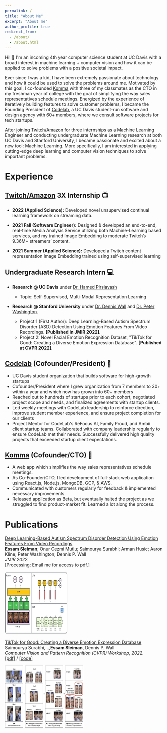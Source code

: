 ```yaml
---
permalink: /
title: "About Me"
excerpt: "About me"
author_profile: true
redirect_from:
  - /about/
  - /about.html
---
```


Hi! 👋 I'm an incoming 4th year computer science student at UC Davis with a broad interest in machine learning + computer vision and how it can be applied to solve problems with a positive societal impact.

Ever since I was a kid, I have been extremely passionate about technology and how it could be used to solve the problems around me. Motivated by this goal, I co-founded [Komma](https://github.com/essamsleiman/komma-web/) with three of my classmates as the CTO in my freshman year of college with the goal of simplifying the way sales representatives schedule meetings. Energized by the experience of iteratively building features to solve customer problems, I became the Founding President of [Codelab](https://codelabdavis.com/), a UC Davis student-run software and design agency with 60+ members, where we consult software projects for tech startups.

After joining [Twitch/Amazon](https://www.twitch.tv/) for three internships as a Machine Learning Engineer and conducting undergraduate Machine Learning research at both UC Davis and Stanford University, I became passionate and excited about a new tool: Machine Learning. More specifically, I am interested in applying cutting-edge deep learning and computer vision techniques to solve important problems.

# Experience

## [Twitch/Amazon](https://www.twitch.tv/) 3X Internship 📺

- **2022 (Applied Science):** Developed novel unsupervised continual learning framework on streaming data.

- **2021 Fall (Software Engineer):** Designed & developed an end-to-end, real-time Media Analysis Service utilizing both Machine-Learning based services, and my trained Image Embedding to moderate Twitch’s 9.36M+ streamers’ content.

- **2021 Summer (Applied Science):** Developed a Twitch content representation Image Embedding trained using self-supervised learning

## Undergraduate Research Intern 💻

- **Research @ UC Davis** under [Dr. Hamed Pirsiavash](https://web.cs.ucdavis.edu/~hpirsiav/)

  - Topic: Self-Supervised, Multi-Modal Representation Learning

- **Research @ Stanford University** under [Dr. Dennis Wall](https://profiles.stanford.edu/dennis-wall) and [Dr. Peter Washington](https://peterwashington.github.io/).
  - Project 1 (First Author): Deep Learning-Based Autism Spectrum Disorder (ASD) Detection Using Emotion Features From Video Recordings. **[Published in JMIR 2022]**.
  - Project 2: Novel Facial Emotion Recognition Dataset, "TikTok for Good: Creating a Diverse Emotion Expression Database". **[Published at CVPR 2022]**.

## [Codelab](https://codelabdavis.com/) (Cofounder/President) 🏫

- UC Davis student organization that builds software for high-growth startups
- Cofounder/President where I grew organization from 7 members to 30+ within a year and which now has grown into 60+ members
- Reached out to hundreds of startups prior to each cohort, negotiated project scope and needs, and finalized agreements with startup clients.
- Led weekly meetings with CodeLab leadership to reinforce direction, improve student member experience, and ensure project completion for our clients
- Project Mentor for CodeLab's ReFocus AI, Family Proud, and Ambii client startup teams. Collaborated with company leadership regularly to ensure CodeLab met their needs. Successfully delivered high quality projects that exceeded startup client expectations.

## [Komma](https://github.com/essamsleiman/komma-web/) (Cofounder/CTO) 🏢

- A web app which simplifies the way sales representatives schedule meetings.
- As Co-Founder/CTO, I led development of full-stack web application using React.js, Node.js, MongoDB, GCP, & AWS.
- Communicated with customers regularly for feedback & implemented necessary improvements.
- Released application as Beta, but eventually halted the project as we struggled to find product-market fit. Learned a lot along the process.

# Publications

[Deep Learning-Based Autism Spectrum Disorder Detection Using Emotion Features From Video Recordings](pub1)  
**Essam Sleiman**; Onur Cezmi Mutlu; Saimourya Surabhi; Arman Husic; Aaron Kline; Peter Washington; Dennis P. Wall <br>
_JMIR 2022._  
[Processing: Email me for access to pdf.]

<img src="/images/asd_classification_pipeline.png" alt='' width='200' height='200'>

[TikTok for Good: Creating a Diverse Emotion Expression Database](https://openaccess.thecvf.com/content/CVPR2022W/ABAW/html/Surabhi_TikTok_for_Good_Creating_a_Diverse_Emotion_Expression_Database_CVPRW_2022_paper.html)  
Saimourya Surabhi,...,**Essam Sleiman**, Dennis P. Wall <br>
_Computer Vision and Pattern Recognition (CVPR) Workshop, 2022._  
[[pdf]](https://arxiv.org/pdf/2201.09120.pdf) / [[code]](https://github.com/avdravid/AC-GANS-FOR-IMAGE-CLASSIFICATION) <br>

<img src="/images/tiktok_paper_img.png" alt='' width='250' height='200'>

<br>
<br>

